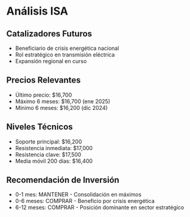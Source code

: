 # Análisis ISA

## Catalizadores Futuros

- Beneficiario de crisis energética nacional
- Rol estratégico en transmisión eléctrica
- Expansión regional en curso

## Precios Relevantes

- Último precio: $16,700
- Máximo 6 meses: $16,700 (ene 2025)
- Mínimo 6 meses: $16,200 (dic 2024)

## Niveles Técnicos

- Soporte principal: $16,200
- Resistencia inmediata: $17,000
- Resistencia clave: $17,500
- Media móvil 200 días: $16,400

## Recomendación de Inversión

- 0-1 mes: MANTENER - Consolidación en máximos
- 0-6 meses: COMPRAR - Beneficio por crisis energética
- 6-12 meses: COMPRAR - Posición dominante en sector estratégico
